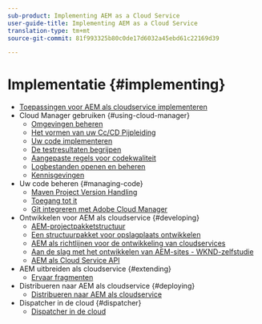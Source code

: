 ```yaml
---
sub-product: Implementing AEM as a Cloud Service
user-guide-title: Implementing AEM as a Cloud Service
translation-type: tm+mt
source-git-commit: 81f993325b80c0de17d6032a45ebd61c22169d39

---
```



# Implementatie {#implementing}

+ [Toepassingen voor AEM als cloudservice implementeren](/help/implementing/home.md)
+ Cloud Manager gebruiken {#using-cloud-manager}
   + [Omgevingen beheren](cloud-manager/manage-environments.md)
   + [Het vormen van uw Cc/CD Pijpleiding](cloud-manager/configure-pipeline.md)
   + [Uw code implementeren](cloud-manager/deploy-code.md)
   + [De testresultaten begrijpen](cloud-manager/understand-test-results.md)
   + [Aangepaste regels voor codekwaliteit](cloud-manager/custom-code-quality-rules.md)
   + [Logbestanden openen en beheren](cloud-manager/manage-logs.md)
   + [Kennisgevingen](cloud-manager/notifications.md)
+ Uw code beheren {#managing-code}
   + [Maven Project Version Handling](cloud-manager/project-version-handling.md)
   + [Toegang tot it](cloud-manager/accessing-git.md)
   + [Git integreren met Adobe Cloud Manager](cloud-manager/integrating-with-git.md)
+ Ontwikkelen voor AEM als cloudservice {#developing}
   + [AEM-projectpakketstructuur](developing/introduction/aem-project-content-package-structure.md)
   + [Een structuurpakket voor opslagplaats ontwikkelen](developing/introduction/repository-structure-package.md)
   + [AEM als richtlijnen voor de ontwikkeling van cloudservices](developing/introduction/development-guidelines.md)
   + [Aan de slag met het ontwikkelen van AEM-sites - WKND-zelfstudie](developing/introduction/develop-wknd-tutorial.md)
   + [AEM als Cloud Service API](https://docs.adobe.com/content/help/en/experience-manager-cloud-service/implementing/developing/ref/javadoc/index.html)
+ AEM uitbreiden als cloudservice {#extending}
   + [Ervaar fragmenten](developing/extending/experience-fragments.md)
+ Distribueren naar AEM als cloudservice {#deploying}
   + [Distribueren naar AEM als cloudservice](deploying/overview.md)
+ Dispatcher in de cloud {#dispatcher}
   + [Dispatcher in de cloud](dispatcher/overview.md)
